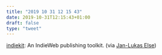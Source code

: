 ```yaml
---
title: "2019 10 31 12 15 43"
date: 2019-10-31T12:15:43+01:00
draft: false
type: "tweet"
---
```

[indiekit](https://paulrobertlloyd.github.io/indiekit/): An IndieWeb publishing toolkit. (via [Jan-Lukas Else](https://jlelse.blog/links/2019/10/indiekit/))


